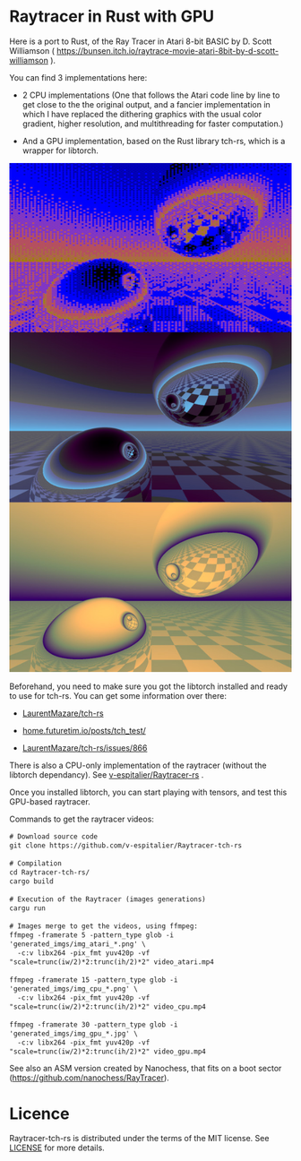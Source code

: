 
# Raytracer in Rust with GPU

Here is a port to Rust, of the Ray Tracer in Atari 8-bit BASIC by D. Scott Williamson ( https://bunsen.itch.io/raytrace-movie-atari-8bit-by-d-scott-williamson ).

You can find 3 implementations here:

- 2 CPU implementations (One that follows the Atari code line by line to get close to the the original output, and a fancier implementation in which I have replaced the dithering graphics with the usual color gradient, higher resolution, and multithreading for faster computation.)

- And a GPU implementation, based on the Rust library tch-rs, which is a wrapper for libtorch.

![Example of atari, cpu, gpu images](generated_imgs/atari_cpu_gpu.jpg)


Beforehand, you need to make sure you got the libtorch installed and ready to use for tch-rs. You can get some information over there:

- [LaurentMazare/tch-rs](https://github.com/LaurentMazare/tch-rs)

- [home.futuretim.io/posts/tch_test/](https://home.futuretim.io/posts/tch_test/)

- [LaurentMazare/tch-rs/issues/866](https://github.com/LaurentMazare/tch-rs/issues/866)


There is also a CPU-only implementation of the raytracer (without the libtorch dependancy). See [v-espitalier/Raytracer-rs](https://github.com/v-espitalier/Raytracer-rs) .

Once you installed libtorch, you can start playing with tensors, and test this GPU-based raytracer.

Commands to get the raytracer videos:

~~~
# Download source code
git clone https://github.com/v-espitalier/Raytracer-tch-rs

# Compilation
cd Raytracer-tch-rs/
cargo build

# Execution of the Raytracer (images generations)
cargu run

# Images merge to get the videos, using ffmpeg:
ffmpeg -framerate 5 -pattern_type glob -i 'generated_imgs/img_atari_*.png' \
  -c:v libx264 -pix_fmt yuv420p -vf "scale=trunc(iw/2)*2:trunc(ih/2)*2" video_atari.mp4

ffmpeg -framerate 15 -pattern_type glob -i 'generated_imgs/img_cpu_*.png' \
  -c:v libx264 -pix_fmt yuv420p -vf "scale=trunc(iw/2)*2:trunc(ih/2)*2" video_cpu.mp4

ffmpeg -framerate 30 -pattern_type glob -i 'generated_imgs/img_gpu_*.jpg' \
  -c:v libx264 -pix_fmt yuv420p -vf "scale=trunc(iw/2)*2:trunc(ih/2)*2" video_gpu.mp4
~~~

See also an ASM version created by Nanochess, that fits on a boot sector (https://github.com/nanochess/RayTracer).

# Licence
Raytracer-tch-rs is distributed under the terms of the MIT license. 
See [LICENSE](https://github.com/v-espitalier/Raytracer-tch-rs/blob/main/LICENSE) for more details.
